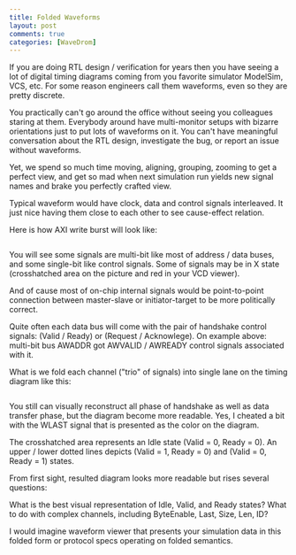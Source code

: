 ```yaml
---
title: Folded Waveforms
layout: post
comments: true
categories: [WaveDrom]
---
```

If you are doing RTL design / verification for years then you have seeing a lot of digital timing diagrams coming from you favorite simulator ModelSim, VCS, etc. For some reason engineers call them waveforms, even so they are pretty discrete.
<!--more-->

You practically can't go around the office without seeing you colleagues staring at them. Everybody around have multi-monitor setups with bizarre orientations just to put lots of waveforms on it. You can't have meaningful conversation about the RTL design, investigate the bug, or report an issue without waveforms.

Yet, we spend so much time moving, aligning, grouping, zooming to get a perfect view, and get so mad when next simulation run yields new signal names and brake you perfectly crafted view.

Typical waveform would have clock, data and control signals interleaved. It just nice having them close to each other to see cause-effect relation.

Here is how AXI write burst will look like:

<pre><script type="WaveDrom">
{signal: [
  {name: 'ACLK',    wave: 'p...........'},
  {name: 'AWADDR',  wave: 'x=.x........', data: ['A']},
  {name: 'AWVALID', wave: '01.0........'},
  {name: 'AWREADY', wave: 'x01x........'},
  {},
  {name: 'WDATA',   wave: 'x..=.=.x==x.', data: ['D0','D1','D2','D3']},
  {name: 'WLAST',   wave: '0........10.'},
  {name: 'WVALID',  wave: '0..1.1.0110.'},
  {name: 'WREADY',  wave: '0...1011.10.'},
  {},
  {name: 'BRESP',   wave: 'x.........=x', data:['OK']},
  {name: 'BVALID',  wave: '0.........10'},
  {name: 'BREADY',  wave: '0..1.......0'}
]}
</script></pre>

You will see some signals are multi-bit like most of address / data buses, and some single-bit like control signals. Some of signals may be in X state (crosshatched area on the picture and red in your VCD viewer).

And of cause most of on-chip internal signals would be point-to-point connection between master-slave or initiator-target to be more politically correct.

Quite often each data bus will come with the pair of handshake control signals: (Valid / Ready) or (Request / Acknowlege). On example above: multi-bit bus AWADDR got AWVALID / AWREADY control signals associated with it.

What is we fold each channel ("trio" of signals) into single lane on the timing diagram like this:

<pre><script type="WaveDrom">
{signal: [
  {name: 'ACLK',    wave: 'p...........'},
  {name: 'AWADDR',  wave: 'xu=x........', data: ['A']},
  {name: 'WDATA',   wave: 'x..u=u=d=5x.', data: ['D0','D1','D2','D3']},
  {name: 'BRESP',   wave: 'x..d......=x', data:['OK']}
]}
</script></pre>

You still can visually reconstruct all phase of handshake as well as data transfer phase, but the diagram become more readable. Yes, I cheated a bit with the WLAST signal that is presented as the color on the diagram.

The crosshatched area represents an Idle state (Valid = 0, Ready = 0).
An upper / lower dotted lines depicts (Valid = 1, Ready = 0) and (Valid = 0, Ready = 1) states.

From first sight, resulted diagram looks more readable but rises several questions:

What is the best visual representation of Idle, Valid, and Ready states?
What to do with complex channels, including ByteEnable, Last, Size, Len, ID?

I would imagine waveform viewer that presents your simulation data in this folded form or protocol specs operating on folded semantics.
